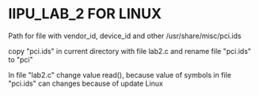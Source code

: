 # IIPU_LAB_2 FOR LINUX
Path for file with vendor_id, device_id and other
/usr/share/misc/pci.ids

copy "pci.ids" in current directory with file lab2.c and rename file "pci.ids" to "pci"

In file "lab2.c" change value read(), because value of symbols in file "pci.ids" can changes because of update Linux
